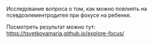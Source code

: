 Исследование вопроса о том, как можно повлиять на псевдоэлементродитея при фокусе на ребенке. 

Посмотреть результат можно тут:
https://tsvetkovamaria.github.io/explore-focus/
